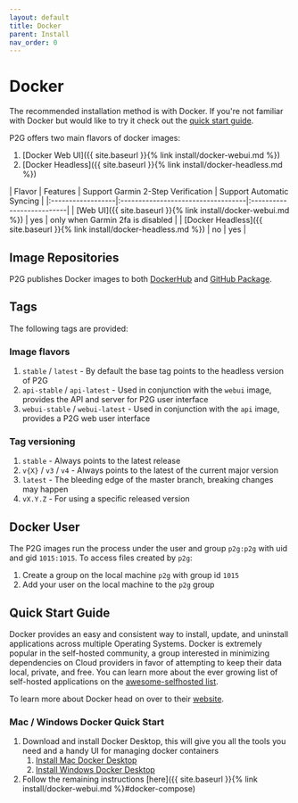 ```yaml
---
layout: default
title: Docker
parent: Install
nav_order: 0
---
```


# Docker

The recommended installation method is with Docker. If you're not familiar with Docker but would like to try it check out the [quick start guide](#quick-start-guide).

P2G offers two main flavors of docker images:

1. [Docker Web UI]({{ site.baseurl }}{% link install/docker-webui.md %})
1. [Docker Headless]({{ site.baseurl }}{% link install/docker-headless.md %})

| Flavor | Features | Support Garmin 2-Step Verification | Support Automatic Syncing |
|:------------------|:-----------------------------------|:--------------------------|
| [Web UI]({{ site.baseurl }}{% link install/docker-webui.md %}) | yes | only when Garmin 2fa is disabled |
| [Docker Headless]({{ site.baseurl }}{% link install/docker-headless.md %}) | no | yes |

## Image Repositories

P2G publishes Docker images to both [DockerHub](https://hub.docker.com/r/philosowaffle/peloton-to-garmin) and [GitHub Package](https://github.com/philosowaffle/peloton-to-garmin/pkgs/container/peloton-to-garmin).

## Tags

The following tags are provided:

### Image flavors

1. `stable` / `latest` - By default the base tag points to the headless version of P2G
1. `api-stable` / `api-latest` - Used in conjunction with the `webui` image, provides the API and server for P2G user interface
1. `webui-stable` / `webui-latest` - Used in conjunction with the `api` image, provides a P2G web user interface

### Tag versioning

1. `stable` - Always points to the latest release
1. `v{X}` / `v3` / `v4` - Always points to the latest of the current major version
1. `latest` - The bleeding edge of the master branch, breaking changes may happen
1. `vX.Y.Z` - For using a specific released version

## Docker User

The P2G images run the process under the user and group `p2g:p2g` with uid and gid `1015:1015`.  To access files created by `p2g`:

1. Create a group on the local machine `p2g` with group id `1015`
1. Add your user on the local machine to the `p2g` group

## Quick Start Guide

Docker provides an easy and consistent way to install, update, and uninstall applications across multiple Operating Systems.  Docker is extremely popular in the self-hosted community, a group interested in minimizing dependencies on Cloud providers in favor of attempting to keep their data local, private, and free.  You can learn more about the ever growing list of self-hosted applications on the [awesome-selfhosted list](https://github.com/awesome-selfhosted/awesome-selfhosted).

To learn more about Docker head on over to their [website](https://www.docker.com/resources/what-container/).

### Mac / Windows Docker Quick Start

1. Download and install Docker Desktop, this will give you all the tools you need and a handy UI for managing docker containers
    1. [Install Mac Docker Desktop](https://docs.docker.com/desktop/install/mac-install/)
    1. [Install Windows Docker Desktop](https://docs.docker.com/desktop/install/windows-install/)
1. Follow the remaining instructions [here]({{ site.baseurl }}{% link install/docker-webui.md %}#docker-compose)
